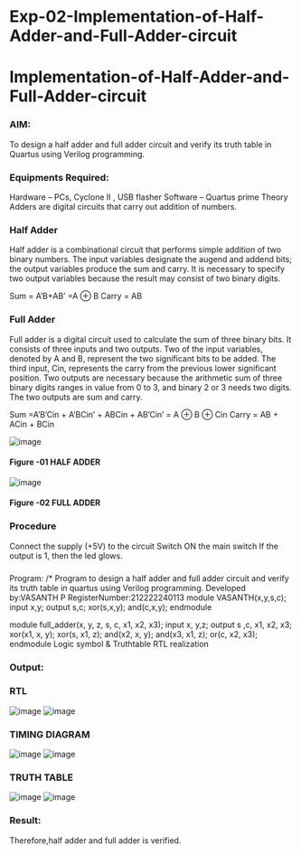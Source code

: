 # Exp-02-Implementation-of-Half-Adder-and-Full-Adder-circuit

# Implementation-of-Half-Adder-and-Full-Adder-circuit
### AIM:
To design a half adder and full adder circuit and verify its truth table in Quartus using Verilog programming.

### Equipments Required:
Hardware – PCs, Cyclone II , USB flasher
Software – Quartus prime
Theory
Adders are digital circuits that carry out addition of numbers.

### Half Adder
Half adder is a combinational circuit that performs simple addition of two binary numbers. The input variables designate the augend and addend bits; the output variables produce the sum and carry. It is necessary to specify two output variables because the result may consist of two binary digits.

Sum = A’B+AB’ =A ⊕ B Carry = AB

### Full Adder
Full adder is a digital circuit used to calculate the sum of three binary bits. It consists of three inputs and two outputs. Two of the input variables, denoted by A and B, represent the two significant bits to be added. The third input, Cin, represents the carry from the previous lower significant position. Two outputs are necessary because the arithmetic sum of three binary digits ranges in value from 0 to 3, and binary 2 or 3 needs two digits. The two outputs are sum and carry.

Sum =A’B’Cin + A’BCin’ + ABCin + AB’Cin’ = A ⊕ B ⊕ Cin Carry = AB + ACin + BCin

 ![image](https://user-images.githubusercontent.com/36288975/163552156-a13e5a56-c638-4110-97d9-8896907c8d25.png)

#### Figure -01 HALF ADDER 


![image](https://user-images.githubusercontent.com/36288975/163552057-b3547877-6d07-45b4-b7e0-bcfebfad9e1d.png)

#### Figure -02 FULL ADDER 

### Procedure

Connect the supply (+5V) to the circuit
Switch ON the main switch
If the output is 1, then the led glows.
### 
Program:
/*
Program to design a half adder and full adder circuit and verify its truth table in quartus using Verilog programming.
Developed by:VASANTH P 
RegisterNumber:212222240113
module VASANTH(x,y,s,c);
input x,y;
output s,c;
xor(s,x,y);
and(c,x,y);
endmodule

module full_adder(x, y, z, s, c, x1, x2, x3);
input x,  y,z;
output s ,c, x1, x2, x3;
xor(x1, x, y);
xor(s, x1, z);
and(x2, x, y);
and(x3, x1, z);
or(c, x2, x3);
endmodule
Logic symbol & Truthtable
RTL realization

### Output:
### RTL
![image](https://user-images.githubusercontent.com/119291100/234770371-b2e88aaf-36b0-4590-a551-93cf683b074a.png)
![image](https://user-images.githubusercontent.com/119291100/234770409-9752413a-59d0-49a5-8156-0dff74e639c1.png)

### TIMING DIAGRAM
![image](https://user-images.githubusercontent.com/119291100/234770445-2ac5b28c-ff1f-476f-9c68-b50ec5a85586.png)
![image](https://user-images.githubusercontent.com/119291100/234770476-02e9e48a-cbb7-4f1b-adda-b93fa6d4bb3b.png)


### TRUTH TABLE 
![image](https://user-images.githubusercontent.com/119291100/234770506-baaaef34-4229-44fd-bc37-deb3b0f64104.png)
![image](https://user-images.githubusercontent.com/119291100/234770534-c7bdde7f-0404-4108-b1f4-a88160c90a74.png)


### Result:
Therefore,half adder and full adder is verified.
